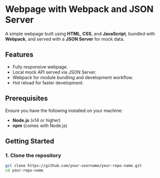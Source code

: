 # Webpage with Webpack and JSON Server

A simple webpage built using **HTML**, **CSS**, and **JavaScript**, bundled with **Webpack**, and served with a **JSON Server** for mock data. 

## Features

- Fully responsive webpage.
- Local mock API served via JSON Server.
- Webpack for module bundling and development workflow.
- Hot reload for faster development.

## Prerequisites

Ensure you have the following installed on your machine:

- **Node.js** (v14 or higher)
- **npm** (comes with Node.js)

## Getting Started

### 1. Clone the repository
```bash
git clone https://github.com/your-username/your-repo-name.git
cd your-repo-name
